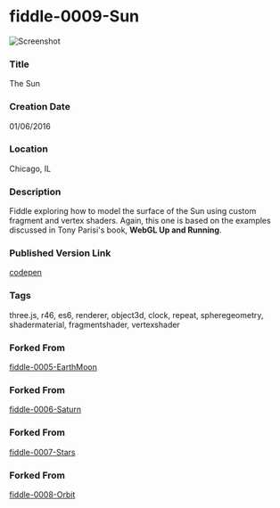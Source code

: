 fiddle-0009-Sun
======

![Screenshot](screenshot.png)


### Title

The Sun


### Creation Date

01/06/2016


### Location

Chicago, IL


### Description

Fiddle exploring how to model the surface of the Sun using custom fragment and vertex shaders.  Again, this one is based on the examples discussed in
Tony Parisi's book, **WebGL Up and Running**.


### Published Version Link

[codepen](http://codepen.io/bradyhouse/pen/OMmyra)


### Tags

three.js, r46, es6, renderer, object3d, clock, repeat, spheregeometry, shadermaterial, fragmentshader, vertexshader


### Forked From

[fiddle-0005-EarthMoon](../fiddle-0005-EarthMoon)


### Forked From

[fiddle-0006-Saturn](../fiddle-0006-Saturn)


### Forked From

[fiddle-0007-Stars](../fiddle-0007-Stars)


### Forked From

[fiddle-0008-Orbit](../fiddle-0008-Orbit)
